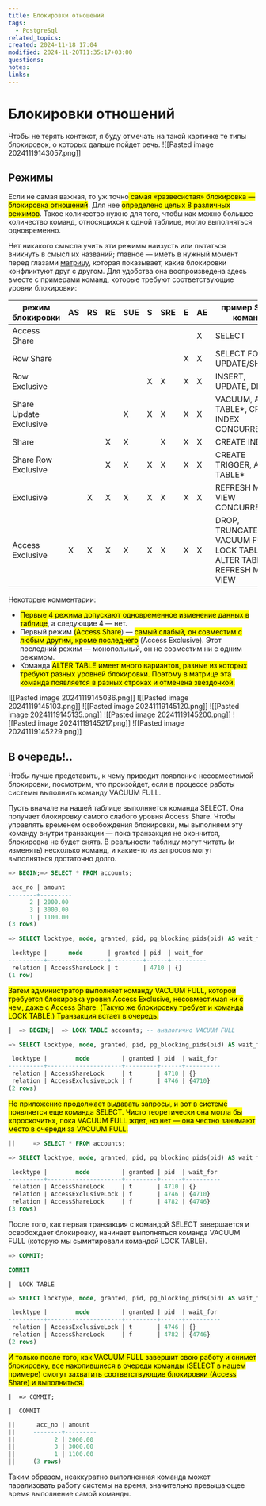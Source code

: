 ```yaml
---
title: Блокировки отношений
tags:
  - PostgreSql
related_topics: 
created: 2024-11-18 17:04
modified: 2024-11-20T11:35:17+03:00
questions: 
notes: 
links: 
---
```




# Блокировки отношений

  
Чтобы не терять контекст, я буду отмечать на такой картинке те типы блокировок, о которых дальше пойдет речь.
![[Pasted image 20241119143057.png]]


## Режимы
  
Если не самая важная, то уж точно<mark class="hltr-yellow"> самая «развесистая» блокировка — блокировка отношений</mark>. Для нее <mark class="hltr-red">определено целых 8 различных режимов</mark>. Такое количество нужно для того, чтобы как можно большее количество команд, относящихся к одной таблице, могло выполняться одновременно.  
  
Нет никакого смысла учить эти режимы наизусть или пытаться вникнуть в смысл их названий; главное — иметь в нужный момент перед глазами [матрицу](https://postgrespro.ru/docs/postgresql/10/explicit-locking#LOCKING-TABLES), которая показывает, какие блокировки конфликтуют друг с другом. Для удобства она воспроизведена здесь вместе с примерами команд, которые требуют соответствующие уровни блокировки:

| режим блокировки       | AS  | RS  | RE  | SUE | S   | SRE | E   | AE  | пример SQL-команд                                                        |
| ---------------------- | --- | --- | --- | --- | --- | --- | --- | --- | ------------------------------------------------------------------------ |
| Access Share           |     |     |     |     |     |     |     | X   | SELECT                                                                   |
| Row Share              |     |     |     |     |     |     | X   | X   | SELECT FOR UPDATE/SHARE                                                  |
| Row Exclusive          |     |     |     |     | X   | X   | X   | X   | INSERT, UPDATE, DELETE                                                   |
| Share Update Exclusive |     |     |     | X   | X   | X   | X   | X   | VACUUM, ALTER TABLE*, СREATE INDEX CONCURRENTLY                          |
| Share                  |     |     | X   | X   |     | X   | X   | X   | CREATE INDEX                                                             |
| Share Row Exclusive    |     |     | X   | X   | X   | X   | X   | X   | CREATE TRIGGER, ALTER TABLE*                                             |
| Exclusive              |     | X   | X   | X   | X   | X   | X   | X   | REFRESH MAT. VIEW CONCURRENTLY                                           |
| Access Exclusive       | X   | X   | X   | X   | X   | X   | X   | X   | DROP, TRUNCATE, VACUUM FULL, LOCK TABLE, ALTER TABLE*, REFRESH MAT. VIEW |
Некоторые комментарии:  
  
- <mark class="hltr-green2">Первые 4 режима допускают одновременное изменение данных в таблице</mark>, а следующие 4 — нет.
- Первый режим <mark class="hltr-red">(Access Share</mark>) — <mark class="hltr-yellow">cамый слабый, он совместим с любым другим, кроме последнего</mark> (Access Exclusive). Этот последний режим — монопольный, он не совместим ни с одним режимом.
- Команда <mark class="hltr-purple">ALTER TABLE имеет много вариантов, разные из которых требуют разных уровней блокировки. Поэтому в матрице эта команда появляется в разных строках и отмечена звездочкой.</mark>


![[Pasted image 20241119145036.png]]
![[Pasted image 20241119145103.png]]
![[Pasted image 20241119145120.png]]
![[Pasted image 20241119145135.png]]
![[Pasted image 20241119145200.png]]
![[Pasted image 20241119145217.png]]
![[Pasted image 20241119145229.png]]


## В очередь!..

  
Чтобы лучше представить, к чему приводит появление несовместимой блокировки, посмотрим, что произойдет, если в процессе работы системы выполнить команду VACUUM FULL.  
  
Пусть вначале на нашей таблице выполняется команда SELECT. Она получает блокировку самого слабого уровня Access Share. Чтобы управлять временем освобождения блокировки, мы выполняем эту команду внутри транзакции — пока транзакция не окончится, блокировка не будет снята. В реальности таблицу могут читать (и изменять) несколько команд, и какие-то из запросов могут выполняться достаточно долго.  
  

```sql
=> BEGIN;=> SELECT * FROM accounts;
```

```sql
 acc_no | amount  
--------+---------
      2 | 2000.00
      3 | 3000.00
      1 | 1100.00
(3 rows)
```

```sql
=> SELECT locktype, mode, granted, pid, pg_blocking_pids(pid) AS wait_forFROM pg_locks WHERE relation = 'accounts'::regclass;
```

```sql
 locktype |      mode       | granted | pid  | wait_for
----------+-----------------+---------+------+----------
 relation | AccessShareLock | t       | 4710 | {}
(1 row)
```

  
<mark class="hltr-yellow">Затем администратор выполняет команду VACUUM FULL, которой требуется блокировка уровня Access Exclusive, несовместимая ни с чем, даже с Access Share. (Такую же блокировку требует и команда LOCK TABLE.) Транзакция встает в очередь.  </mark>
  

```sql
|  => BEGIN;|  => LOCK TABLE accounts; -- аналогично VACUUM FULL
```

  

```sql
=> SELECT locktype, mode, granted, pid, pg_blocking_pids(pid) AS wait_forFROM pg_locks WHERE relation = 'accounts'::regclass;
```

```sql
 locktype |        mode         | granted | pid  | wait_for
----------+---------------------+---------+------+----------
 relation | AccessShareLock     | t       | 4710 | {}
 relation | AccessExclusiveLock | f       | 4746 | {4710}
(2 rows)
```

  
<mark class="hltr-red">Но приложение продолжает выдавать запросы, и вот в системе появляется еще команда SELECT. Чисто теоретически она могла бы «проскочить», пока VACUUM FULL ждет, но нет — она честно занимают место в очереди за VACUUM FULL.  </mark>
  

```sql
||     => SELECT * FROM accounts;
```

  

```sql
=> SELECT locktype, mode, granted, pid, pg_blocking_pids(pid) AS wait_forFROM pg_locks WHERE relation = 'accounts'::regclass;
```

```sql
 locktype |        mode         | granted | pid  | wait_for
----------+---------------------+---------+------+----------
 relation | AccessShareLock     | t       | 4710 | {}
 relation | AccessExclusiveLock | f       | 4746 | {4710}
 relation | AccessShareLock     | f       | 4782 | {4746}
(3 rows)
```

  
После того, как первая транзакция с командой SELECT завершается и освобождает блокировку, начинает выполняться команда VACUUM FULL (которую мы сымитировали командой LOCK TABLE).  
  

```sql
=> COMMIT;
```

```sql
COMMIT
```

  

```
|  LOCK TABLE
```

  

```sql
=> SELECT locktype, mode, granted, pid, pg_blocking_pids(pid) AS wait_forFROM pg_locks WHERE relation = 'accounts'::regclass;
```

```sql
 locktype |        mode         | granted | pid  | wait_for
----------+---------------------+---------+------+----------
 relation | AccessExclusiveLock | t       | 4746 | {}
 relation | AccessShareLock     | f       | 4782 | {4746}
(2 rows)
```

  
<mark class="hltr-yellow">И только после того, как VACUUM FULL завершит свою работу и снимет блокировку, все накопившиеся в очереди команды (SELECT в нашем примере) смогут захватить соответствующие блокировки (Access Share) и выполниться.  </mark>
  

```
|  => COMMIT;
```

```
|  COMMIT
```


```sql
||      acc_no | amount  
||     --------+---------
||           2 | 2000.00
||           3 | 3000.00
||           1 | 1100.00
||     (3 rows)
```

  
Таким образом, неаккуратно выполненная команда может парализовать работу системы на время, значительно превышающее время выполнение самой команды.
